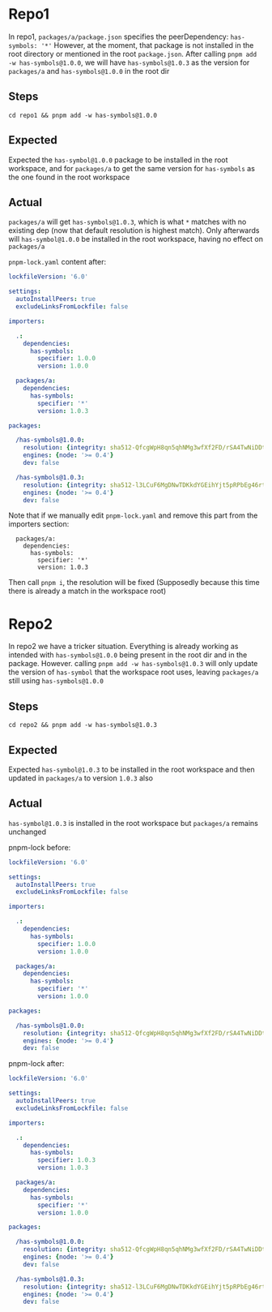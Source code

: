 # Repo1

In repo1, `packages/a/package.json` specifies the peerDependency: `has-symbols: '*'`
However, at the moment, that package is not installed in the root directory or mentioned in the root `package.json`.
After calling `pnpm add -w has-symbols@1.0.0`, we will have `has-symbols@1.0.3` as the version for `packages/a` and `has-symbols@1.0.0` in the root dir

## Steps
`cd repo1 && pnpm add -w has-symbols@1.0.0`

## Expected
Expected the `has-symbol@1.0.0` package to be installed in the root workspace, and for `packages/a` to get the same version for `has-symbols` as the one found in the root workspace

## Actual
`packages/a` will get `has-symbols@1.0.3`, which is what `*` matches with no existing dep (now that default resolution is highest match). Only afterwards will `has-symbol@1.0.0` be installed in the root workspace, having no effect on `packages/a`

`pnpm-lock.yaml` content after:
```yaml
lockfileVersion: '6.0'

settings:
  autoInstallPeers: true
  excludeLinksFromLockfile: false

importers:

  .:
    dependencies:
      has-symbols:
        specifier: 1.0.0
        version: 1.0.0

  packages/a:
    dependencies:
      has-symbols:
        specifier: '*'
        version: 1.0.3

packages:

  /has-symbols@1.0.0:
    resolution: {integrity: sha512-QfcgWpH8qn5qhNMg3wfXf2FD/rSA4TwNiDDthKqXe7v6oBW0YKWcnfwMAApgWq9Lh+Yu+fQWVhHPohlD/S6uoQ==}
    engines: {node: '>= 0.4'}
    dev: false

  /has-symbols@1.0.3:
    resolution: {integrity: sha512-l3LCuF6MgDNwTDKkdYGEihYjt5pRPbEg46rtlmnSPlUbgmB8LOIrKJbYYFBSbnPaJexMKtiPO8hmeRjRz2Td+A==}
    engines: {node: '>= 0.4'}
    dev: false

```

Note that if we manually edit `pnpm-lock.yaml` and remove this part from the importers section:
```
  packages/a:
    dependencies:
      has-symbols:
        specifier: '*'
        version: 1.0.3
```
Then call `pnpm i`, the resolution will be fixed (Supposedly because this time there is already a match in the workspace root)


# Repo2

In repo2 we have a tricker situation. Everything is already working as intended with `has-symbols@1.0.0` being present in the root dir and in the package.
However. calling `pnpm add -w has-symbols@1.0.3` will only update the version of `has-symbol` that the workspace root uses, leaving `packages/a` still using `has-symbols@1.0.0`

## Steps
`cd repo2 && pnpm add -w has-symbols@1.0.3`

## Expected
Expected `has-symbol@1.0.3` to be installed in the root workspace and then updated in `packages/a` to version `1.0.3` also

## Actual
`has-symbol@1.0.3` is installed in the root workspace but `packages/a` remains unchanged

pnpm-lock before:

```yaml
lockfileVersion: '6.0'

settings:
  autoInstallPeers: true
  excludeLinksFromLockfile: false

importers:

  .:
    dependencies:
      has-symbols:
        specifier: 1.0.0
        version: 1.0.0

  packages/a:
    dependencies:
      has-symbols:
        specifier: '*'
        version: 1.0.0

packages:

  /has-symbols@1.0.0:
    resolution: {integrity: sha512-QfcgWpH8qn5qhNMg3wfXf2FD/rSA4TwNiDDthKqXe7v6oBW0YKWcnfwMAApgWq9Lh+Yu+fQWVhHPohlD/S6uoQ==}
    engines: {node: '>= 0.4'}
    dev: false

```

pnpm-lock after:
```yaml
lockfileVersion: '6.0'

settings:
  autoInstallPeers: true
  excludeLinksFromLockfile: false

importers:

  .:
    dependencies:
      has-symbols:
        specifier: 1.0.3
        version: 1.0.3

  packages/a:
    dependencies:
      has-symbols:
        specifier: '*'
        version: 1.0.0

packages:

  /has-symbols@1.0.0:
    resolution: {integrity: sha512-QfcgWpH8qn5qhNMg3wfXf2FD/rSA4TwNiDDthKqXe7v6oBW0YKWcnfwMAApgWq9Lh+Yu+fQWVhHPohlD/S6uoQ==}
    engines: {node: '>= 0.4'}
    dev: false

  /has-symbols@1.0.3:
    resolution: {integrity: sha512-l3LCuF6MgDNwTDKkdYGEihYjt5pRPbEg46rtlmnSPlUbgmB8LOIrKJbYYFBSbnPaJexMKtiPO8hmeRjRz2Td+A==}
    engines: {node: '>= 0.4'}
    dev: false
```
